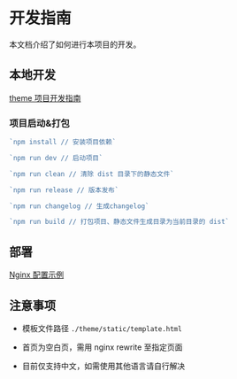 # 开发指南

本文档介绍了如何进行本项目的开发。

## 本地开发

[theme 项目开发指南](./docs/react/develop.zh-CN.md)

### 项目启动&打包

```javascript
`npm install // 安装项目依赖`

`npm run dev // 启动项目`

`npm run clean // 清除 dist 目录下的静态文件`

`npm run release // 版本发布`

`npm run changelog // 生成changelog`

`npm run build // 打包项目、静态文件生成目录为当前目录的 dist`
```

## 部署

[Nginx 配置示例](./default.conf)

## 注意事项

- 模板文件路径 `./theme/static/template.html`

- 首页为空白页，需用 nginx rewrite 至指定页面

- 目前仅支持中文，如需使用其他语言请自行解决
